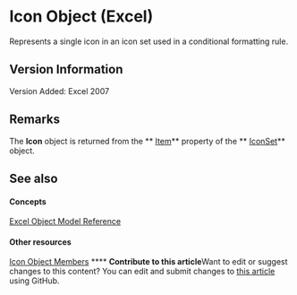 
# Icon Object (Excel)

Represents a single icon in an icon set used in a conditional formatting rule.


## Version Information

Version Added: Excel 2007 


## Remarks

The  **Icon** object is returned from the ** [Item](4208ddeb-dedb-3d96-c705-adddfcd9a2fe.md)** property of the ** [IconSet](d6b407cf-424e-529a-ee83-0b0b09598b53.md)** object.


## See also


#### Concepts


 [Excel Object Model Reference](11ea8598-8a20-92d5-f98b-0da04263bf2c.md)
#### Other resources


 [Icon Object Members](e040e212-f369-dff7-c43b-1780f42e878b.md)
****   **Contribute to this article**Want to edit or suggest changes to this content? You can edit and submit changes to  [this article](https://github.com/jhershey00/VBA_Excel_Test/OpenXMLCon/articles/99dd63ab-2981-aab7-cfe8-7e47fe911281.md) using GitHub.

